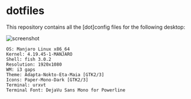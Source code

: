 # dotfiles

This repository contains all the [dot]config files for the
following desktop:

![screenshot](https://github.com/arindas/dotfiles/blob/master/Pictures/screenshots/2019-06-09_12:23:36.png)

```
OS: Manjaro Linux x86_64
Kernel: 4.19.45-1-MANJARO
Shell: fish 3.0.2
Resolution: 1920x1080
WM: i3 gaps
Theme: Adapta-Nokto-Eta-Maia [GTK2/3]
Icons: Paper-Mono-Dark [GTK2/3]
Terminal: urxvt
Terminal Font: DejaVu Sans Mono for Powerline
```
